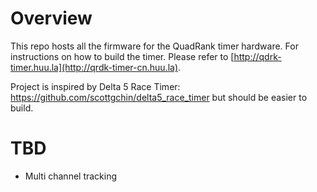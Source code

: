 # Overview
This repo hosts all the firmware for the QuadRank timer hardware.
For instructions on how to build the timer. Please refer to [http://qdrk-timer.huu.la](http://qrdk-timer-cn.huu.la).

Project is inspired by Delta 5 Race Timer: https://github.com/scottgchin/delta5_race_timer but should be easier to build.

# TBD
* Multi channel tracking
